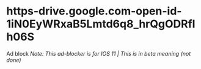 # https-drive.google.com-open-id-1iN0EyWRxaB5Lmtd6q8_hrQgODRfIh06S
Ad block
*Note: This ad-blocker is for IOS 11 | This is in beta meaning (not done)*

